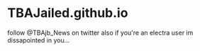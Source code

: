 # TBAJailed.github.io
follow @TBAjb_News on twitter
also if you're an electra user im
dissapointed in you...
